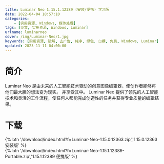 ```yaml
---
title: Luminar Neo 1.15.1.12389 (安装/便携) 学习版
date: 2022-04-04 10:57:10
categories:
    - [实用资源, Windows, 媒体处理]
tags: [英文, 实用资源, Windows, Luminar]
urlname: luminarneo
cover: /img/Luminar-Neo/1.jpg
keywords: [实用资源, 破解, 去广告, 纯净, 绿色, 白嫖, 免费, Windows, Luminar]
updated: 2023-11-11 04:00:00
---
```


# 简介

Luminar Neo 是由未来的人工智能技术驱动的创意图像编辑器，使创作者能够将他们最大胆的想法变为现实。 并享受其中。 Luminar Neo 提供了领先的人工智能技术和灵活的工作流程，使任何人都能完成创造性的任务并获得专业质量的编辑结果。

# 下载

{% btn '/download/index.html?f=Luminar-Neo-1.15.0.12363.zip','1.15.0.12363 安装版' %}
<br>
{% btn '/download/index.html?f=Luminar-Neo-1.15.1.12389-Portable.zip','1.15.1.12389 便携版' %}
